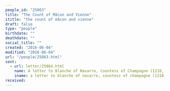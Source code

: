 ```yaml
---
people_id: "25863"
title: "The Count of Mâcon and Vienne"
ititle: "the count of mâcon and vienne"
draft: false
type: "people"
birthdate: ""
deathdate: ""
social_title: ""
created: "2016-06-04"
modified: "2016-06-04"
url: "/people/25863.html"
sent:
  - url: letter/25864.html
    name: A letter to Blanche of Navarre, Countess of Champagne (1218, December 16)
    iname: a letter to blanche of navarre, countess of champagne (1218, december 16)
received:
---
```

